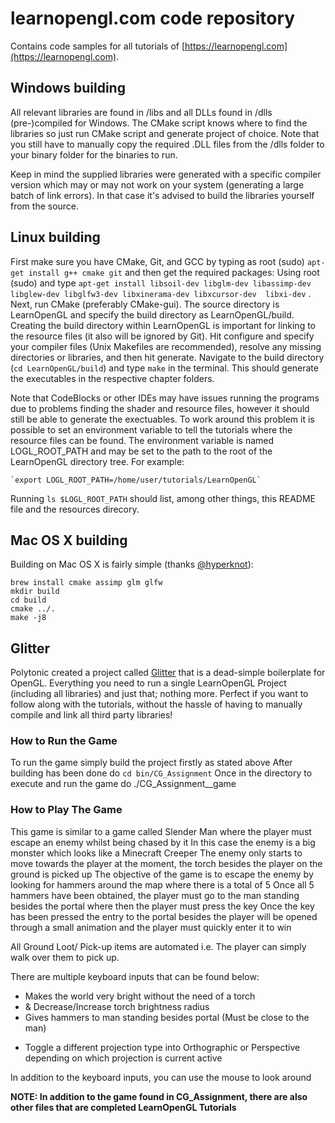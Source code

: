 # learnopengl.com code repository
Contains code samples for all tutorials of [https://learnopengl.com](https://learnopengl.com). 

## Windows building
All relevant libraries are found in /libs and all DLLs found in /dlls (pre-)compiled for Windows. 
The CMake script knows where to find the libraries so just run CMake script and generate project of choice.
Note that you still have to manually copy the required .DLL files from the /dlls folder to your binary folder for the binaries to run.

Keep in mind the supplied libraries were generated with a specific compiler version which may or may not work on your system (generating a large batch of link errors). In that case it's advised to build the libraries yourself from the source.

## Linux building
First make sure you have CMake, Git, and GCC by typing as root (sudo) `apt-get install g++ cmake git` and then get the required packages:
Using root (sudo) and type `apt-get install libsoil-dev libglm-dev libassimp-dev libglew-dev libglfw3-dev libxinerama-dev libxcursor-dev  libxi-dev` .
Next, run CMake (preferably CMake-gui). The source directory is LearnOpenGL and specify the build directory as LearnOpenGL/build. Creating the build directory within LearnOpenGL is important for linking to the resource files (it also will be ignored by Git). Hit configure and specify your compiler files (Unix Makefiles are recommended), resolve any missing directories or libraries, and then hit generate. Navigate to the build directory (`cd LearnOpenGL/build`) and type `make` in the terminal. This should generate the executables in the respective chapter folders.

Note that CodeBlocks or other IDEs may have issues running the programs due to problems finding the shader and resource files, however it should still be able to generate the exectuables. To work around this problem it is possible to set an environment variable to tell the tutorials where the resource files can be found. The environment variable is named LOGL_ROOT_PATH and may be set to the path to the root of the LearnOpenGL directory tree. For example:

    `export LOGL_ROOT_PATH=/home/user/tutorials/LearnOpenGL`

Running `ls $LOGL_ROOT_PATH` should list, among other things, this README file and the resources direcory.

## Mac OS X building
Building on Mac OS X is fairly simple (thanks [@hyperknot](https://github.com/hyperknot)):
```
brew install cmake assimp glm glfw
mkdir build
cd build
cmake ../.
make -j8
```

## Glitter
Polytonic created a project called [Glitter](https://github.com/Polytonic/Glitter) that is a dead-simple boilerplate for OpenGL. 
Everything you need to run a single LearnOpenGL Project (including all libraries) and just that; nothing more. 
Perfect if you want to follow along with the tutorials, without the hassle of having to manually compile and link all third party libraries!


### How to Run the Game
To run the game simply build the project firstly as stated above
After building has been done do ``cd bin/CG_Assignment`` 
Once in the directory to execute and run the game do ./CG_Assignment__game

### How to Play The Game
This game is similar to a game called Slender Man where the player must escape an enemy whilst being chased by it
In this case the enemy is a big monster which looks like a Minecraft Creeper
The enemy only starts to move towards the player at the moment, the torch besides the player on the ground is picked up
The objective of the game is to escape the enemy by looking for hammers around the map where there is a total of 5
Once all 5 hammers have been obtained, the player must go to the man standing besides the portal where then the player must press the <G> key
Once the <G> key has been pressed the entry to the portal besides the player will be opened through a small animation and the player must quickly enter it to win

All Ground Loot/ Pick-up items are automated i.e. The player can simply walk over them to pick up.

There are multiple keyboard inputs that can be found below:
- <O> Makes the world very bright without the need of a torch
- <L> & <K> Decrease/Increase torch brightness radius
- <G> Gives hammers to man standing besides portal (Must be close to the man)
- <P> Toggle a different projection type into Orthographic or Perspective depending on which projection is current active

In addition to the keyboard inputs, you can use the mouse to look around

**NOTE: In addition to the game found in CG_Assignment, there are also other files that are completed LearnOpenGL Tutorials**